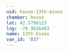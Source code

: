 ```yaml
---
uid: house-13th-essex
chamber: house
lat: 42.5790123
lng: -70.9636403
name: 13th Essex
van_id: '037'
---
```

